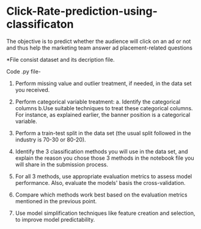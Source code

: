 # Click-Rate-prediction-using-classificaton
The objective is to predict whether the audience will click on an ad or not and thus help the marketing team answer ad placement-related questions


*File consist dataset and its decription file.

Code .py file-

1. Perform missing value and outlier treatment, if needed, in the data set you received.

2. Perform categorical variable treatment:
  a. Identify the categorical columns 
  b.Use suitable techniques to treat these categorical columns. For instance, as explained earlier, the banner position is a categorical variable. 

3. Perform a train-test split in the data set (the usual split followed in the industry is 70-30 or 80-20).

4. Identify the 3 classification methods you will use in the data set, and explain the reason you chose those 3 methods in the notebook file you will share in the submission process.

5. For all 3 methods, use appropriate evaluation metrics to assess model performance. Also, evaluate the models' basis the cross-validation.

6. Compare which methods work best based on the evaluation metrics mentioned in the previous point.

7. Use model simplification techniques like feature creation and selection, to improve model predictability. 

